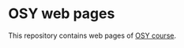 # OSY web pages
This repository contains web pages of [OSY course][1].

[1]: https://cw.fel.cvut.cz/wiki/courses/b4b35osy/cviceni/start
